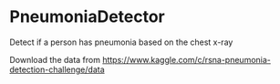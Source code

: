 # PneumoniaDetector
Detect if a person has pneumonia based on the chest x-ray

Download the data from https://www.kaggle.com/c/rsna-pneumonia-detection-challenge/data
